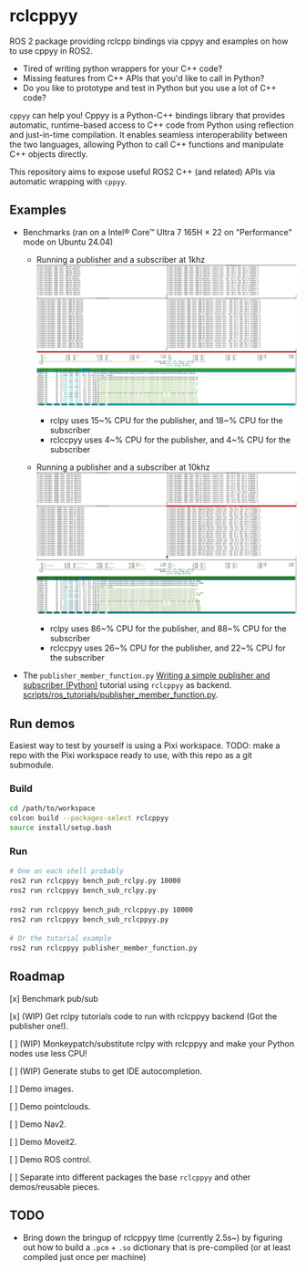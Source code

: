 # rclcppyy

ROS 2 package providing rclcpp bindings via cppyy and examples on how to use cppyy in ROS2.

* Tired of writing python wrappers for your C++ code?
* Missing features from C++ APIs that you'd like to call in Python?
* Do you like to prototype and test in Python but you use a lot of C++ code?

`cppyy` can help you! Cppyy is a Python-C++ bindings library that provides automatic, runtime-based access to C++ code from Python using reflection and just-in-time compilation. It enables seamless interoperability between the two languages, allowing Python to call C++ functions and manipulate C++ objects directly.

This repository aims to expose useful ROS2 C++ (and related) APIs via automatic wrapping with `cppyy`.

## Examples

* Benchmarks (ran on a Intel® Core™ Ultra 7 165H × 22 on "Performance" mode on Ubuntu 24.04)
    * Running a publisher and a subscriber at 1khz
    ![Benchmark results for 1kHz publishing and subscribing](media/benchmark_pub_sub_1k_hz.png)
        * rclpy uses 15~% CPU for the publisher, and 18~% CPU for the subscriber
        * rclccpyy uses 4~% CPU for the publisher, and 4~% CPU for the subscriber

    * Running a publisher and a subscriber at 10khz
    ![Benchmark results for 10kHz publishing and subscribing](media/benchmark_pub_sub_10k_hz.png)
        * rclpy uses 86~% CPU for the publisher, and 88~% CPU for the subscriber
        * rclccpyy uses 26~% CPU for the publisher, and 22~% CPU for the subscriber

* The `publisher_member_function.py` [Writing a simple publisher and subscriber (Python)](https://docs.ros.org/en/jazzy/Tutorials/Beginner-Client-Libraries/Writing-A-Simple-Py-Publisher-And-Subscriber.html) tutorial using `rclcppyy` as backend. [scripts/ros_tutorials/publisher_member_function.py](scripts/ros_tutorials/publisher_member_function.py).



## Run demos
Easiest way to test by yourself is using a Pixi workspace. TODO: make a repo with the Pixi workspace ready to use, with this repo as a git submodule.

### Build

```bash
cd /path/to/workspace
colcon build --packages-select rclcppyy
source install/setup.bash
```

### Run

```bash
# One on each shell probably
ros2 run rclcppyy bench_pub_rclpy.py 10000
ros2 run rclcppyy bench_sub_rclpy.py

ros2 run rclcppyy bench_pub_rclcppyy.py 10000
ros2 run rclcppyy bench_sub_rclcppyy.py

# Or the tutorial example
ros2 run rclcppyy publisher_member_function.py
```

## Roadmap

[x] Benchmark pub/sub

[x] (WIP) Get rclpy tutorials code to run with rclcppyy backend (Got the publisher one!).

[ ] (WIP) Monkeypatch/substitute rclpy with rclcppyy and make your Python nodes use less CPU!

[ ] (WIP) Generate stubs to get IDE autocompletion.

[ ] Demo images.

[ ] Demo pointclouds.

[ ] Demo Nav2.

[ ] Demo Moveit2.

[ ] Demo ROS control.

[ ] Separate into different packages the base `rclcppyy` and other demos/reusable pieces.


## TODO

* Bring down the bringup of rclcppyy time (currently 2.5s~) by figuring out how to build a `.pcm` + `.so` dictionary that is pre-compiled (or at least compiled just once per machine)